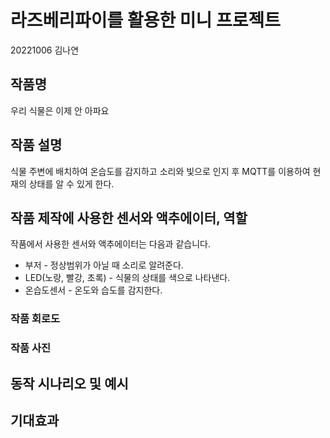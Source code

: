 # 라즈베리파이를 활용한 미니 프로젝트
20221006 김나연

## 작품명
우리 식물은 이제 안 아파요

## 작품 설명
식물 주변에 배치하여 온습도를 감지하고 소리와 빛으로 인지 후 MQTT를 이용하여 현재의 상태를 알 수 있게 한다.

## 작품 제작에 사용한 센서와 액추에이터, 역할

작품에서 사용한 센서와 액추에이터는 다음과 같습니다.
- 부저 - 정상범위가 아닐 때 소리로 알려준다.
- LED(노랑, 빨강, 초록) - 식물의 상태를 색으로 나타낸다.
- 온습도센서 - 온도와 습도를 감지한다.

### 작품 회로도



### 작품 사진



## 동작 시나리오 및 예시



## 기대효과
